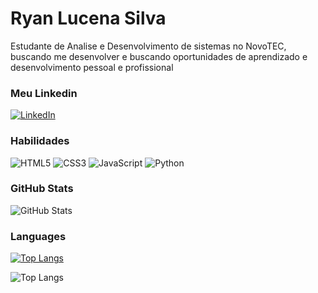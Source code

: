 # Ryan Lucena Silva

Estudante de Analise e Desenvolvimento de sistemas no NovoTEC, buscando me desenvolver e buscando oportunidades de aprendizado e desenvolvimento pessoal e profissional
### Meu Linkedin

[![LinkedIn](https://img.shields.io/badge/-LinkedIn-000?style=for-the-badge&logo=linkedin&logoColor=30A3DC)](https://www.linkedin.com/in/ryan-lucena-silva-a19024202/)

### Habilidades

![HTML5](https://img.shields.io/badge/HTML5-E34F26?style=for-the-badge&logo=html5&logoColor=white)
![CSS3](https://img.shields.io/badge/CSS3-000?style=for-the-badge&logo=css3&logoColor=E94D5F)
![JavaScript](https://img.shields.io/badge/JavaScript-F7DF1E?style=for-the-badge&logo=javascript&logoColor=black)
![Python](https://img.shields.io/badge/python-3670A0?style=for-the-badge&logo=python&logoColor=ffdd54)

### GitHub Stats
![GitHub Stats](https://github-readme-stats.vercel.app/api?username=Ryanlssv&theme=transparent&bg_color=000&border_color=FF0000&show_icons=true&icon_color=30A3DC&title_color=FF0000&text_color=FFF)

### Languages

[![Top Langs](https://github-readme-stats.vercel.app/api/top-langs/?username=Ryanlssv&layout=donut-vertical&bg_color=000&border_color=FF0000&icon_color=30A3DC&title_color=FF0000&text_color=FFF)](https://github.com/anuraghazra/github-readme-stats)


![Top Langs](https://github-readme-stats.vercel.app/api/top-langs/?username=Ryanlssv&hide_progress=true&bg_color=000&border_color=FF0000&show_icons=true&icon_color=30A3DC&title_color=FF0000&text_color=FFF)


